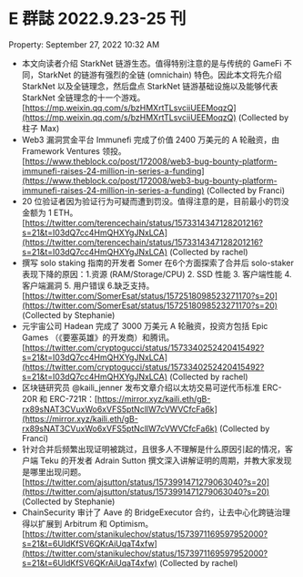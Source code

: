 # E 群誌 2022.9.23-25 刊

Property: September 27, 2022 10:32 AM

- 本文向读者介绍 StarkNet 链游生态。值得特别注意的是与传统的 GameFi 不同，StarkNet 的链游有强烈的全链 (omnichain) 特色。因此本文将先介绍 StarkNet 以及全链理念，然后盘点 StarkNet 链游基础设施以及能够代表 StarkNet 全链理念的十一个游戏。[https://mp.weixin.qq.com/s/bzHMXrtTLsvciiUEEMoqzQ](https://mp.weixin.qq.com/s/bzHMXrtTLsvciiUEEMoqzQ) (Collected by 柱子 Max)
- Web3 漏洞赏金平台 Immunefi 完成了价值 2400 万美元的 A 轮融资，由 Framework Ventures 领投。[https://www.theblock.co/post/172008/web3-bug-bounty-platform-immunefi-raises-24-million-in-series-a-funding](https://www.theblock.co/post/172008/web3-bug-bounty-platform-immunefi-raises-24-million-in-series-a-funding) (Collected by Franci)
- 20 位验证者因为验证行为可疑而遭到罚没。值得注意的是，目前最小的罚没金额为 1 ETH。[https://twitter.com/terencechain/status/1573314347128201216?s=21&t=I03dQ7cc4HmQHXYgJNxLCA](https://twitter.com/terencechain/status/1573314347128201216?s=21&t=I03dQ7cc4HmQHXYgJNxLCA) (Collected by rachel)
- 撰写 solo staking 指南的开发者 Somer 在6个方面探索了合并后 solo-staker 表现下降的原因：1.资源 (RAM/Storage/CPU) 2. SSD 性能 3. 客户端性能 4. 客户端漏洞 5. 用户错误 6.缺乏支持。[https://twitter.com/SomerEsat/status/1572518098523271170?s=20](https://twitter.com/SomerEsat/status/1572518098523271170?s=20) (Collected by Stephanie)
- 元宇宙公司 Hadean 完成了 3000 万美元 A 轮融资，投资方包括 Epic Games （《要塞英雄》的开发商）和腾讯。[https://twitter.com/cryptogucci/status/1573340252420415492?s=21&t=I03dQ7cc4HmQHXYgJNxLCA](https://twitter.com/cryptogucci/status/1573340252420415492?s=21&t=I03dQ7cc4HmQHXYgJNxLCA) (Collected by rachel)
- 区块链研究员 @kaili_jenner 发布文章介绍以太坊交易可逆代币标准 ERC-20R 和 ERC-721R：[https://mirror.xyz/kaili.eth/gB-rx89sNAT3CVuxWo6xVFS5ptNcllW7cVWVCfcFa6k](https://mirror.xyz/kaili.eth/gB-rx89sNAT3CVuxWo6xVFS5ptNcllW7cVWVCfcFa6k) (Collected by Franci)
- 针对合并后频繁出现证明被跳过，且很多人不理解是什么原因引起的情况，客户端 Teku 的开发者 Adrain Sutton 撰文深入讲解证明的周期，并教大家发现是哪里出现问题。[https://twitter.com/ajsutton/status/1573991471279063040?s=20](https://twitter.com/ajsutton/status/1573991471279063040?s=20) (Collected by Stephanie)
- ChainSecurity 审计了 Aave 的 BridgeExecutor 合约，让去中心化跨链治理得以扩展到 Arbitrum 和 Optimism。[https://twitter.com/stanikulechov/status/1573971169597952000?s=21&t=6UldKfSV6QKrAiUqaT4xfw](https://twitter.com/stanikulechov/status/1573971169597952000?s=21&t=6UldKfSV6QKrAiUqaT4xfw) (Collected by rachel)